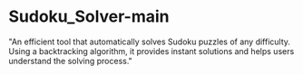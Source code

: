 # Sudoku_Solver-main
"An efficient tool that automatically solves Sudoku puzzles of any difficulty. Using a backtracking algorithm, it provides instant solutions and helps users understand the solving process."
